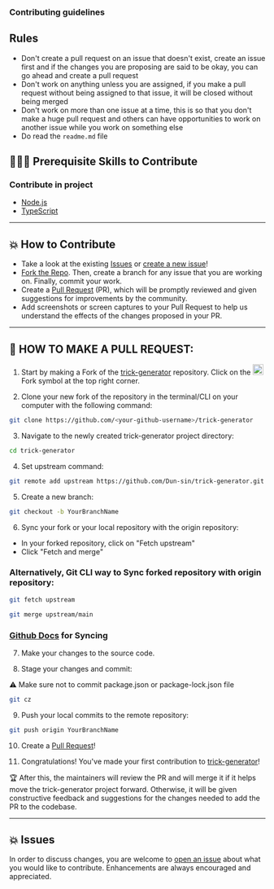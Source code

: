 ### Contributing guidelines

## Rules 
- Don't create a pull request on an issue that doesn't exist, create an issue first and if the changes you are proposing are said to be okay, you can go ahead and create a pull request 
- Don't work on anything unless you are assigned, if you make a pull request without being assigned to that issue, it will be closed without being merged
- Don't work on more than one issue at a time, this is so that you don't make a huge pull request and others can have opportunities to work on another issue while you work on something else 
- Do read the `readme.md` file

## 👩🏽‍💻 Prerequisite Skills to Contribute

### Contribute in project

- [Node.js](https://nodejs.org/)
- [TypeScript](https://www.typescriptlang.org/)
---

## 💥 How to Contribute

- Take a look at the existing [Issues](https://github.com/Dun-sin/trick-generator/issues) or [create a new issue](https://github.com/Dun-sin/trick-generator/issues/new/choose)!
- [Fork the Repo](https://github.com/Dun-sin/trick-generator/fork). Then, create a branch for any issue that you are working on. Finally, commit your work.
- Create a [Pull Request](https://github.com/Dun-sin/trick-generator/compare) (PR), which will be promptly reviewed and given suggestions for improvements by the community.
- Add screenshots or screen captures to your Pull Request to help us understand the effects of the changes proposed in your PR.

---

## 🌟 HOW TO MAKE A PULL REQUEST:

1. Start by making a Fork of the [trick-generator](https://github.com/Dun-sin/trick-generator) repository. Click on the <a href="https://github.com/Dun-sin/trick-generator/fork"><img src="https://i.imgur.com/G4z1kEe.png" height="21" width="21"></a>Fork symbol at the top right corner.

2. Clone your new fork of the repository in the terminal/CLI on your computer with the following command:

```bash
git clone https://github.com/<your-github-username>/trick-generator
```

3. Navigate to the newly created trick-generator project directory:
```bash
cd trick-generator
```

4. Set upstream command:
```bash
git remote add upstream https://github.com/Dun-sin/trick-generator.git
```

5. Create a new branch:
```bash
git checkout -b YourBranchName
```

6. Sync your fork or your local repository with the origin repository:

- In your forked repository, click on "Fetch upstream"
- Click "Fetch and merge"

### Alternatively, Git CLI way to Sync forked repository with origin repository:
```bash
git fetch upstream
```

```bash
git merge upstream/main
```

### [Github Docs](https://docs.github.com/en/github/collaborating-with-pull-requests/addressing-merge-conflicts/resolving-a-merge-conflict-on-github) for Syncing

7. Make your changes to the source code.

8. Stage your changes and commit:

⚠️ Make sure not to commit package.json or package-lock.json file

```bash
git cz
```

9. Push your local commits to the remote repository:
```bash
git push origin YourBranchName
```

10. Create a [Pull Request](https://help.github.com/en/github/collaborating-with-issues-and-pull-requests/creating-a-pull-request)!

11. Congratulations! You've made your first contribution to [trick-generator](https://github.com/Dun-sin/trick-generator/graphs/contributors)!

🏆 After this, the maintainers will review the PR and will merge it if it helps move the trick-generator project forward. Otherwise, it will be given constructive feedback and suggestions for the changes needed to add the PR to the codebase.

---

## 💥 Issues

In order to discuss changes, you are welcome to [open an issue](https://github.com/Dun-sin/trick-generator/issues/new/choose) about what you would like to contribute. Enhancements are always encouraged and appreciated.

